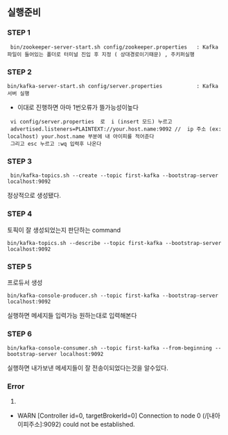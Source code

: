 


## 실행준비 


### STEP 1
```  
 bin/zookeeper-server-start.sh config/zookeeper.properties   : Kafka 파일이 들어있는 폴더로 터미널 진입 후 지정 ( 상대경로이기때문) , 주키퍼실행
```
### STEP 2
``` 
bin/kafka-server-start.sh config/server.properties           : Kafka 서버 실행
```

- 이대로 진행하면 아마   1번오류가 뜰가능성이높다
``` 
 vi config/server.properties  로  i (insert 모드) 누르고 
 advertised.listeners=PLAINTEXT://your.host.name:9092 //  ip 주소 (ex: localhost) your.host.name 부분에 내 아이피를 적어준다
 그리고 esc 누르고 :wq 입력후 나온다
```

### STEP 3
```
 bin/kafka-topics.sh --create --topic first-kafka --bootstrap-server localhost:9092
```
정상적으로 생성됐다.

### STEP 4
토픽이 잘 생성되었는지 판단하는 command
```
bin/kafka-topics.sh --describe --topic first-kafka --bootstrap-server localhost:9092
```

### STEP 5
프로듀서 생성
```
bin/kafka-console-producer.sh --topic first-kafka --bootstrap-server localhost:9092 
```
실행하면 메세지들 입력가능 
원하는대로 입력해본다 

### STEP 6

```
bin/kafka-console-consumer.sh --topic first-kafka --from-beginning --bootstrap-server localhost:9092
```
실행하면 내가보낸 메세지들이 잘 전송이되었다는것을 알수있다.





























### Error
1.
- WARN [Controller id=0, targetBrokerId=0] Connection to node 0 (/[내아이피주소]:9092) could not be established. 
